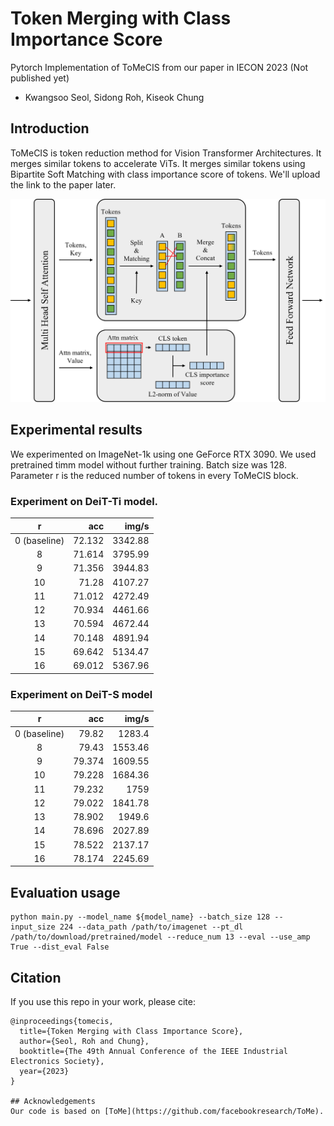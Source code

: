#  Token Merging with Class Importance Score

Pytorch Implementation of ToMeCIS from our paper in IECON 2023 (Not published yet)
*   Kwangsoo Seol, Sidong Roh, Kiseok Chung

## Introduction
ToMeCIS is token reduction method for Vision Transformer Architectures. It merges similar tokens to accelerate ViTs. It merges similar tokens using Bipartite Soft Matching with class importance score of tokens. We'll upload the link to the paper later.

![ToMeCIS arch](tomecis_arch.png)

## Experimental results
We experimented on ImageNet-1k using one GeForce RTX 3090. We used pretrained timm model without further training.  Batch size was 128. Parameter r is the reduced number of tokens in every ToMeCIS block.

### Experiment on DeiT-Ti model.
| r  | acc  | img/s |
|:--:|-------:|----------:|
| 0 (baseline)  | 72.132 | 3342.88 |
| 8  | 71.614 | 3795.99 |
| 9  | 71.356 | 3944.83 |
| 10 | 71.28 | 4107.27 |
| 11 | 71.012 | 4272.49 |
| 12 | 70.934 | 4461.66 |
| 13 | 70.594 | 4672.44 |
| 14 | 70.148 | 4891.94 |
| 15 | 69.642 | 5134.47 |
| 16 | 69.012 | 5367.96 |


### Experiment on DeiT-S model
| r  | acc  | img/s |
|:--:|-------:|----------:|
| 0 (baseline)  | 79.82 | 1283.4 |
| 8  |  79.43 | 1553.46 |
| 9  | 79.374 | 1609.55 |
| 10 | 79.228 | 1684.36 |
| 11 | 79.232 | 1759 |
| 12 | 79.022 | 1841.78 |
| 13 | 78.902 | 1949.6 |
| 14 | 78.696 | 2027.89 |
| 15 | 78.522 | 2137.17 |
| 16 | 78.174 | 2245.69 |

## Evaluation usage
```
python main.py --model_name ${model_name} --batch_size 128 --input_size 224 --data_path /path/to/imagenet --pt_dl /path/to/download/pretrained/model --reduce_num 13 --eval --use_amp True --dist_eval False
```

## Citation
If you use this repo in your work, please cite:
```
@inproceedings{tomecis,
  title={Token Merging with Class Importance Score},
  author={Seol, Roh and Chung},
  booktitle={The 49th Annual Conference of the IEEE Industrial Electronics Society},
  year={2023}
}

## Acknowledgements
Our code is based on [ToMe](https://github.com/facebookresearch/ToMe).

